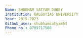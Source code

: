 ```yaml
---
Name: SHUBHAM SATYAM DUBEY
Institution: GALGOTIAS UNIVERSITY
Year: 2019-2023
Github_user: shubhamsatyam54
Phone no.: 8789717508
---
```

